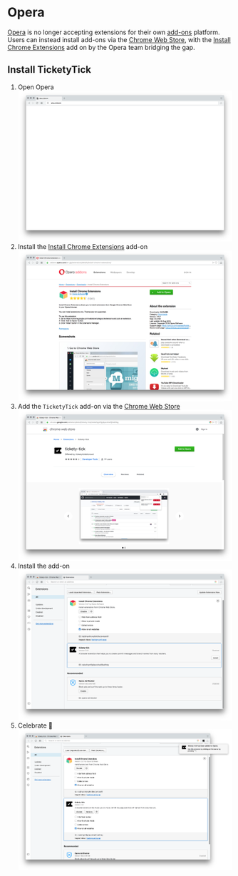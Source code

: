 # Opera

[Opera](https://www.opera.com) is no longer accepting extensions for their own [add-ons](https://addons.opera.com/en/extensions/) platform. Users can instead install add-ons via the [Chrome Web Store](https://chrome.google.com/webstore), with the [Install Chrome Extensions](https://addons.opera.com/en-gb/extensions/details/install-chrome-extensions/) add on by the Opera team bridging the gap.

## Install TicketyTick

1. Open Opera
    ![open opera](./screenshots/opera/step1.png)
1. Install the [Install Chrome Extensions](https://addons.opera.com/en-gb/extensions/details/install-chrome-extensions/) add-on
    ![install chrome add-on](./screenshots/opera/step2.png)
1. Add the `TicketyTick` add-on via the [Chrome Web Store](https://chrome.google.com/webstore/detail/tickety-tick/ciakolhgmfijpjbpcofoalfjiladihbg)
    ![add tickety-tick](./screenshots/opera/step3.png)
1. Install the add-on
    ![install tickety-tick](./screenshots/opera/step4.png)
1. Celebrate 🎉
    ![tickety-tick](./screenshots/opera/step5.png)
